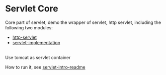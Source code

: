 # Servlet Core
Core part of servlet, demo the wrapper of servlet, http servlet, including the following two modules:
- [http-servlet](https://github.com/rsun07/Java_Web/tree/master/servlet-core/httpservlet/README.md) 
- [servlet-implementation](https://github.com/rsun07/Java_Web/tree/master/servlet-core/httpservlet/README.md)
<br> 
Use tomcat as servlet container <br> 

How to run it, see [servlet-intro-readme](https://github.com/rsun07/Java_Web/tree/master/servlet-intro#how-to-run-it)

